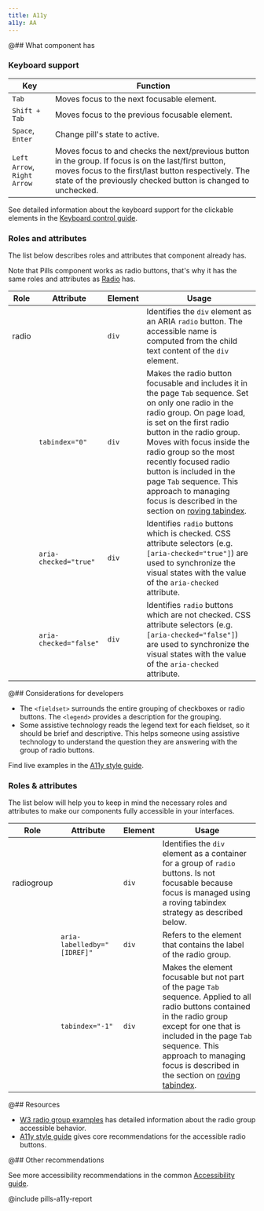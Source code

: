 ```yaml
---
title: A11y
a11y: AA
---
```


@## What component has

### Keyboard support

| Key                    | Function                                                                                                                                                                                                                      |
| ---------------------- | ----------------------------------------------------------------------------------------------------------------------------------------------------------------------------------------------------------------------------- |
| `Tab`                  | Moves focus to the next focusable element.                                                                                                                                                                                    |
| `Shift + Tab`          | Moves focus to the previous focusable element.                                                                                                                                                                                |
| `Space`, `Enter`       | Change pill's state to active.                                                                                                                                                                                                |
| `Left Arrow`, `Right Arrow` | Moves focus to and checks the next/previous button in the group. If focus is on the last/first button, moves focus to the first/last button respectively. The state of the previously checked button is changed to unchecked. |

See detailed information about the keyboard support for the clickable elements in the [Keyboard control guide](/core-principles/a11y/a11y-keyboard/#keyboard_support_for_button_link_input_etc).

### Roles and attributes

The list below describes roles and attributes that component already has.

Note that Pills component works as radio buttons, that's why it has the same roles and attributes as [Radio](/components/radio) has.

| Role  | Attribute              | Element | Usage                                                                                                                                                                                                                                                                                                                                                                                                                                                                    |
| ----- | ---------------------- | ------- | ------------------------------------------------------------------------------------------------------------------------------------------------------------------------------------------------------------------------------------------------------------------------------------------------------------------------------------------------------------------------------------------------------------------------------------------------------------------------ |
| radio |                        | `div`   | Identifies the `div` element as an ARIA `radio` button. The accessible name is computed from the child text content of the `div` element.                                                                                                                                                                                                                                                                                                                                |
|       | `tabindex="0"`         | `div`   | Makes the radio button focusable and includes it in the page `Tab` sequence. Set on only one radio in the radio group. On page load, is set on the first radio button in the radio group. Moves with focus inside the radio group so the most recently focused radio button is included in the page `Tab` sequence. This approach to managing focus is described in the section on [roving tabindex](https://www.w3.org/TR/wai-aria-practices-1.1/#kbd_roving_tabindex). |
|       | `aria-checked="true"`  | `div`   | Identifies `radio` buttons which is checked. CSS attribute selectors (e.g. `[aria-checked="true"]`) are used to synchronize the visual states with the value of the `aria-checked` attribute.                                                                                                                                                                                                                                                                            |
|       | `aria-checked="false"` | `div`   | Identifies `radio` buttons which are not checked. CSS attribute selectors (e.g. `[aria-checked="false"]`) are used to synchronize the visual states with the value of the `aria-checked` attribute.                                                                                                                                                                                                                                                                      |

@## Considerations for developers

- The `<fieldset>` surrounds the entire grouping of checkboxes or radio buttons. The `<legend>` provides a description for the grouping.
- Some assistive technology reads the legend text for each fieldset, so it should be brief and descriptive. This helps someone using assistive technology to understand the question they are answering with the group of radio buttons.

Find live examples in the [A11y style guide](https://a11y-style-guide.com/style-guide/section-forms.html#kssref-forms-radio-buttons).

### Roles & attributes

The list below will help you to keep in mind the necessary roles and attributes to make our components fully accessible in your interfaces.

| Role       | Attribute                   | Element | Usage                                                                                                                                                                                                                                                                                                                                           |
| ---------- | --------------------------- | ------- | ----------------------------------------------------------------------------------------------------------------------------------------------------------------------------------------------------------------------------------------------------------------------------------------------------------------------------------------------- |
| radiogroup |                             | `div`   | Identifies the `div` element as a container for a group of `radio` buttons. Is not focusable because focus is managed using a roving tabindex strategy as described below.                                                                                                                                                                      |
|            | `aria-labelledby="[IDREF]"` | `div`   | Refers to the element that contains the label of the radio group.                                                                                                                                                                                                                                                                               |
|            | `tabindex="-1"`             | `div`   | Makes the element focusable but not part of the page `Tab` sequence. Applied to all radio buttons contained in the radio group except for one that is included in the page `Tab` sequence. This approach to managing focus is described in the section on [roving tabindex](https://www.w3.org/TR/wai-aria-practices-1.1/#kbd_roving_tabindex). |

@## Resources

- [W3 radio group examples](https://www.w3.org/TR/wai-aria-practices-1.1/examples/radio/radio-1/radio-1.html) has detailed information about the radio group accessible behavior.
- [A11y style guide](https://a11y-style-guide.com/style-guide/section-forms.html#kssref-forms-radio-buttons) gives core recommendations for the accessible radio buttons.

@## Other recommendations

See more accessibility recommendations in the common [Accessibility guide](/core-principles/a11y/).

@include pills-a11y-report

